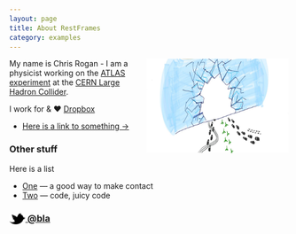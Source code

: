 ```yaml
---
layout: page
title: About RestFrames
category: examples
---
```


<img src="/res/Multiprint.pdf" width="256" height="170" align="right">

My name is Chris Rogan - I am a physicist working on the
[ATLAS experiment](http://atlas.cern.ch) at the [CERN Large Hadron Collider](http://cern.ch).

I work for & ♥ [Dropbox](http://dropbox.com/)

- [Here is a link to something &rarr;](/about/spotify/)

### Other stuff

Here is a list

- [One](http://twitter.com/rsms) — a good way to make contact
- [Two](https://github.com/rsms) — code, juicy code

### [<img src="/res/twitter.png" width="29" height="20" style="display:inline-block;vertical-align:middle"> @bla](http://twitter.com/rsms)

